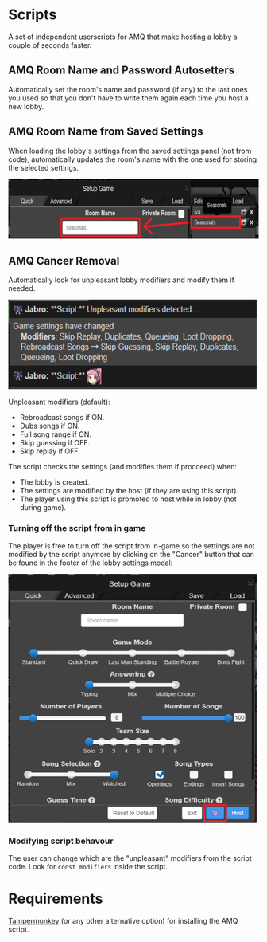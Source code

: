 # Scripts

A set of independent userscripts for AMQ that make hosting a lobby a couple of seconds faster.

## AMQ Room Name and Password Autosetters

Automatically set the room's name and password (if any) to the last ones you used so that you don't have to write them again each time you host a new lobby.

## AMQ Room Name from Saved Settings

When loading the lobby's settings from the saved settings panel (not from code), automatically updates the room's name with the one used for storing the selected settings.

<div>
    <img src='images/RoomNameFromSavedSettings/example.png' width='600' height='120'/>
</div>

## AMQ Cancer Removal

Automatically look for unpleasant lobby modifiers and modify them if needed.

<div>
    <img src='images/CancerRemoval/example.png' width='500' height='180'/>
</div>

Unpleasant modifiers (default):

- Rebroadcast songs if ON.
- Dubs songs if ON.
- Full song range if ON.
- Skip guessing if OFF.
- Skip replay if OFF.

The script checks the settings (and modifies them if procceed) when:

- The lobby is created.
- The settings are modified by the host (if they are using this script).
- The player using this script is promoted to host while in lobby (not during game).

### Turning off the script from in game

The player is free to turn off the script from in-game so the settings are not modified by the script anymore by clicking on the "Cancer" button that can be found in the footer of the lobby settings modal:

<div>
    <img src='images/CancerRemoval/cancer_button.png' width='500' height='500'/>
</div>

### Modifying script behavour

The user can change which are the "unpleasant" modifiers from the script code. Look for `const modifiers` inside the script.

# Requirements

[Tampermonkey](https://www.tampermonkey.net/) (or any other alternative option) for installing the AMQ script.